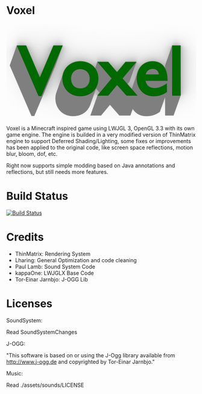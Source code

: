 # Voxel

![Voxel](/docs/images/Voxel-Logo.png?raw=true)

Voxel is a Minecraft inspired game using LWJGL 3, OpenGL 3.3 with its own game engine. The engine is builded in a very modified version of ThinMatrix engine to support Deferred Shading/Lighting, some fixes or improvements has been applied to the original code, like screen space reflections, motion blur, bloom, dof, etc.

Right now supports simple modding based on Java annotations and reflections, but still needs more features.

# Build Status
[![Build Status](https://travis-ci.org/Lux-Vacuos/Voxel.svg?branch=develop)](https://travis-ci.org/Lux-Vacuos/Voxel)

# Credits
- ThinMatrix: Rendering System
- Lharing: General Optimization and code cleaning
- Paul Lamb: Sound System Code
- kappaOne: LWJGLX Base Code
- Tor-Einar Jarnbjo: J-OGG Lib

# Licenses
SoundSystem:

Read SoundSystemChanges

J-OGG:

"This software is based on or using the J-Ogg library available from
http://www.j-ogg.de and copyrighted by Tor-Einar Jarnbjo."

Music:

Read ./assets/sounds/LICENSE
